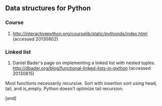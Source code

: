 ## Data structures for Python

### Course
 
 1. http://interactivepython.org/courselib/static/pythonds/index.html (accessed 20130802)

### Linked list

 1. Daniel Bader's page on implementing a linked list with nested tuples. http://dbader.org/blog/functional-linked-lists-in-python (accessed 20130815) 

 Most functions necessarily recursive. Sort with insertion sort using head, tail, and is_empty. Python doesn't optimize tail recursion.


[end]
